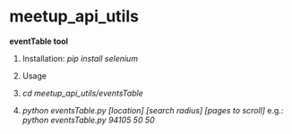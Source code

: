 # meetup_api_utils

**eventTable tool**

1. Installation: *pip install selenium*

2. Usage
  1. *cd meetup_api_utils/eventsTable*
  2. *python eventsTable.py [location] [search radius] [pages to scroll]* e.g.: *python eventsTable.py 94105 50 50*   
